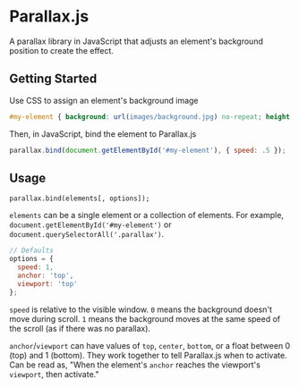 # Parallax.js

A parallax library in JavaScript that adjusts an element's background position to create the effect.

## Getting Started

Use CSS to assign an element's background image
```css
#my-element { background: url(images/background.jpg) no-repeat; height: 250px; }
```

Then, in JavaScript, bind the element to Parallax.js
```javascript
parallax.bind(document.getElementById('#my-element'), { speed: .5 });
```

## Usage

`parallax.bind(elements[, options]);`

`elements` can be a single element or a collection of elements. For example, `document.getElementById('#my-element')` or `document.querySelectorAll('.parallax')`.

```javascript
// Defaults
options = {
  speed: 1,
  anchor: 'top',
  viewport: 'top'
};
```

`speed` is relative to the visible window. `0` means the background doesn't move during scroll. `1` means the background moves at the same speed of the scroll (as if there was no parallax).

`anchor`/`viewport` can have values of `top`, `center`, `bottom`, or a float between 0 (top) and 1 (bottom). They work together to tell Parallax.js when to activate. Can be read as, "When the element's `anchor` reaches the viewport's `viewport`, then activate."
